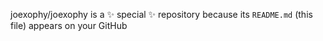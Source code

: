 
joexophy/joexophy is a ✨ special ✨ repository because its `README.md` (this file) appears on your GitHub 